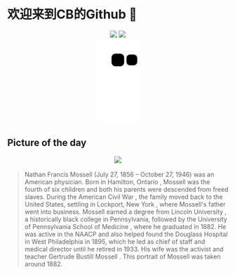 
# 欢迎来到CB的Github 👋

<div align="center">
  <img height="137px" src="https://github-readme-stats.vercel.app/api?username=SuperCB&show_icons=true&theme=radical" />
  <img height="137px" src="https://github-readme-stats.vercel.app/api/top-langs/?username=SuperCB&hide_title=true&hide_border=true&layout=compact&langs_count=6&text_color=000&icon_color=fff" />
</div>


<div align="center">
    <img src="./contribution-snake/github-contribution-grid-snake.svg" />
</div>



## Picture of the day
<div align="center">
  <img width=400px src="https://upload.wikimedia.org/wikipedia/commons/thumb/0/0a/Nathan_Francis_Mossell_%281856-1946%29%2C_M.D._1882%2C_portrait_photograph_by_H.D._Carns_%26_Co%3B_Image_ID_27593990.jpg/450px-Nathan_Francis_Mossell_%281856-1946%29%2C_M.D._1882%2C_portrait_photograph_by_H.D._Carns_%26_Co%3B_Image_ID_27593990.jpg" />
</div>

>Nathan Francis Mossell  (July 27, 1856 – October 27, 1946) was an American physician. Born in  Hamilton, Ontario , Mossell was the fourth of six children and both his parents were descended from freed slaves. During the  American Civil War , the family moved back to the United States, settling in  Lockport, New York , where Mossell's father went into business. Mossell earned a degree from  Lincoln University , a historically black college in Pennsylvania, followed by the  University of Pennsylvania School of Medicine , where he graduated in 1882. He was active in the  NAACP  and also helped found the  Douglass Hospital  in West Philadelphia in 1895, which he led as chief of staff and medical director until he retired in 1933. His wife was the activist and teacher  Gertrude Bustill Mossell . This portrait of Mossell was taken around 1882.


